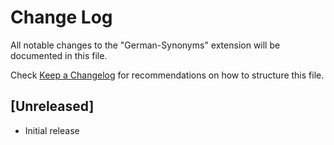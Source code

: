 # Change Log

All notable changes to the "German-Synonyms" extension will be documented in this file.

Check [Keep a Changelog](http://keepachangelog.com/) for recommendations on how to structure this file.

## [Unreleased]

- Initial release